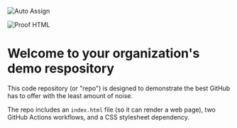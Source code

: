 ![Auto Assign](https://github.com/CodeCare/demo-repository/actions/workflows/auto-assign.yml/badge.svg)

![Proof HTML](https://github.com/CodeCare/demo-repository/actions/workflows/proof-html.yml/badge.svg)

# Welcome to your organization's demo respository
This code repository (or "repo") is designed to demonstrate the best GitHub has to offer with the least amount of noise.

The repo includes an `index.html` file (so it can render a web page), two GitHub Actions workflows, and a CSS stylesheet dependency.
